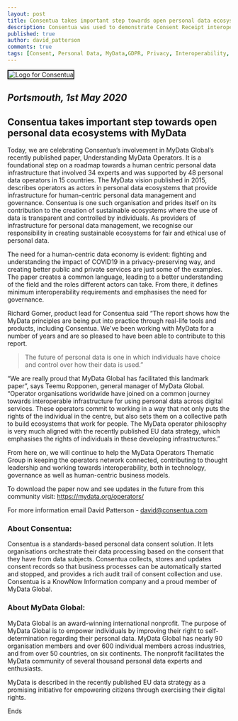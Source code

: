 ```yaml
---
layout: post
title: Consentua takes important step towards open personal data ecosystems with MyData
description: Consentua was used to demonstrate Consent Receipt interoperability at the Mydata conference.
published: true
author: david_patterson
comments: true
tags: [Consent, Personal Data, MyData,GDPR, Privacy, Interoperability, consent receipt]
---
```


<img class="img-center" src="{{ site.baseurl }}/public/post_imgs/2020-05-01-ConsentuaBasic800x600.png" border="2" alt="Logo for Consentua">

## <em>Portsmouth, 1st May 2020</em>

## Consentua takes important step towards open personal data ecosystems with MyData

Today, we are celebrating Consentua’s involvement in MyData Global’s recently published paper, Understanding MyData Operators. It is a foundational step on a roadmap towards a human centric personal data infrastructure that involved 34 experts and was supported by 48 personal data operators in 15 countries. The MyData vision published in 2015, describes operators as actors in personal data ecosystems that provide infrastructure for human-centric personal data management and governance. Consentua is one such organisation and prides itself on its contribution to the creation of sustainable ecosystems where the use of data is transparent and controlled by individuals. As providers of infrastructure for personal data management, we recognise our responsibility in creating sustainable ecosystems for fair and ethical use of personal data. 

The need for a human-centric data economy is evident: fighting and understanding the impact of COVID19 in a privacy-preserving way, and creating better public and private services are just some of the examples. The paper creates a common language, leading to a better understanding of the field and the roles different actors can take. From there, it defines minimum interoperability requirements and emphasises the need for governance. 

Richard Gomer, product lead for Consentua said “The report shows how the MyData principles are being put into practice through real-life tools and products, including Consentua. We've been working with MyData for a number of years and are so pleased to have been able to contribute to this report. 

> The future of personal data is one in which individuals have choice and control over how their data is used.”

“We are really proud that MyData Global has facilitated this landmark paper”, says Teemu Ropponen, general manager of MyData Global. “Operator organisations worldwide have joined on a common journey towards interoperable infrastructure for using personal data across digital services. These operators commit to working in a way that not only puts the rights of the individual in the centre, but also sets them on a collective path to build ecosystems that work for people. The MyData operator philosophy is very much aligned with the recently published EU data strategy, which emphasises the rights of individuals in these developing infrastructures.”

From here on, we will continue to help the MyData Operators Thematic Group in keeping the operators network connected, contributing to thought leadership and working towards interoperability, both in technology, governance as well as human-centric business models.

To download the paper now and see updates in the future from this community visit: https://mydata.org/operators/


For more information email David Patterson - david@consentua.com


### About Consentua:

Consentua is a standards-based personal data consent solution. It lets organisations orchestrate their data processing based on the consent that they have from data subjects. Consentua collects, stores and updates consent records so that business processes can be automatically started and stopped, and provides a rich audit trail of consent collection and use.
Consentua is a KnowNow Information company and a proud member of MyData Global.

### About MyData Global:
MyData Global is an award-winning international nonprofit. The purpose of MyData Global is to empower individuals by improving their right to self-determination regarding their personal data. MyData Global has nearly 90 organisation members and over 600 individual members across industries, and from over 50 countries, on six continents. The nonprofit facilitates the MyData community of several thousand personal data experts and enthusiasts. 

MyData is described in the recently published EU data strategy as a promising initiative for empowering citizens through exercising their digital rights.


Ends
